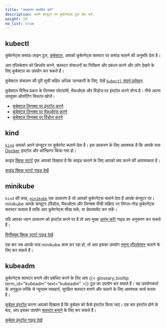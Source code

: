 ```yaml
---
title: "उपकरण स्थापित करें"
description: अपने कंप्यूटर पर कुबेरनेट्स टूल सेट करें.
weight: 10
no_list: true
---
```


## kubectl

<!-- overview -->
कुबेरनेट्स कमांड-लाइन टूल, [कुबेक्टल](/docs/reference/kubectl/kubectl/), 
आपको कुबेरनेट्स क्लस्टर पर कमांड चलाने की अनुमति देता है।

आप एप्लिकेशन को डिप्लॉय करने, क्लस्टर संसाधनों का निरीक्षण 
और प्रबंधन करने और लॉग देखने के लिए कुबेक्टल का उपयोग कर सकते हैं।

कुबेक्टल संचालन की पूरी सूची सहित अधिक जानकारी के लिए, देखें 
[`kubectl` संदर्भ प्रलेखन](/docs/reference/kubectl/).

कुबेक्टल विभिन्न प्रकार के लिनक्स प्लेटफॉर्म, मैकओएस और विंडोज पर इंस्टॉल करने योग्य है।
नीचे अपना उपयुक्त ऑपरेटिंग सिस्टम खोजें।

- [कुबेक्टल लिनक्स पर इंस्टॉल करने](/docs/tasks/tools/install-kubectl-linux)
- [कुबेक्टल लिनक्स पर मैकओएस करने](/docs/tasks/tools/install-kubectl-macos)
- [कुबेक्टल लिनक्स पर विंडोज करने](/docs/tasks/tools/install-kubectl-windows)

## kind

[`kind`](https://kind.sigs.k8s.io/docs/) आपको अपने कंप्यूटर पर कुबेरनेट चलाने देता है।
इस उपकरण के लिए आवश्यक है कि आपके पास 
[Docker](https://docs.docker.com/get-docker/) इंस्टॉल और कॉन्फ़िगर किया गया हो।

काइंड [क्विक स्टार्ट](https://kind.sigs.k8s.io/docs/user/quick-start/) 
पृष्ठ आपको दिखाता है कि काइंड चलाने के लिए आपको क्या करने की आवश्यकता है।

<a class="btn btn-primary" href="https://kind.sigs.k8s.io/docs/user/quick-start/" role="button" aria-label="काइंड क्विक स्टार्ट गाइड देखें">काइंड क्विक स्टार्ट गाइड देखें</a>

## minikube

`kind` की तरह, [`minikube`](https://minikube.sigs.k8s.io/) एक उपकरण 
है जो आपको कुबेरनेट्स चलाने देता है आपके कंप्युटर पर। minikube आपके कंप्यूटर 
(विंडोज़, मैकओएस और लिनक्स पीसी सहित) पर सिंगल-नोड कुबेरनेट्स क्लस्टर चलाता 
है ताकि आप कुबेरनेट्स सीख सकें, या डेवलपमेंट कर सकें।

यदि आपका ध्यान उपकरण को इंस्टॉल करने पर है तो आप मुख्य 
[आरंभ करें!](https://minikube.sigs.k8s.io/docs/start/) 
गाइड का अनुसरण कर सकते हैं।

<a class="btn btn-primary" href="https://minikube.sigs.k8s.io/docs/start/" role="button" aria-label="मिनीक्यूब क्विक स्टार्ट गाइड देखें">मिनीक्यूब क्विक स्टार्ट गाइड देखें</a>

एक बार जब आपके पास minikube काम कर रहा हो, 
तो आप इसका उपयोग [नमूना एप्लिकेशन](/docs/tutorials/hello-minikube/) 
चलाने के लिए कर सकते हैं।


## kubeadm

कुबेरनेट्स क्लस्टर बनाने और प्रबंधित करने के लिए आप {{< glossary_tooltip term_id="kubeadm" text="kubeadm" >}} टूल का उपयोग कर सकते हैं।
यह उपयोगकर्ता के अनुकूल तरीके से न्यूनतम व्यवहार्य, सुरक्षित क्लस्टर बनाने और चलाने के लिए आवश्यक कार्य करता है।

[कुबेदम इंस्टॉल](/docs/setup/production-environment/tools/kubeadm/install-kubeadm/) करना आपको दिखाता है कि कुबेदम को कैसे इंस्टॉल किया जाए।
एक बार इंस्टॉल होने के बाद, आप इसका उपयोग [क्लस्टर बनाने](/docs/setup/production-environment/tools/kubeadm/create-cluster-kubeadm/) के लिए कर सकते हैं।

<a class="btn btn-primary" href="/docs/setup/production-environment/tools/kubeadm/install-kubeadm/" role="button" aria-label="कुबेदम इंस्टॉल गाइड देखें">कुबेदम इंस्टॉल गाइड देखें</a>
